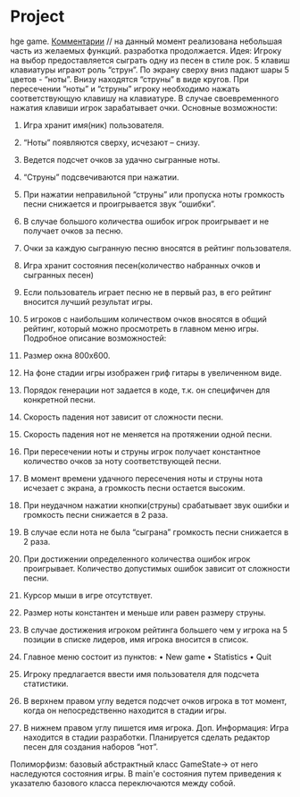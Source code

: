 Project
=======
hge game.
<a href="https://github.com/syrotynin/Project/issues/1">Комментарии</a>
// на данный момент реализована небольшая часть из желаемых функций. разработка продолжается.
Идея:
Игроку на выбор предоставляется сыграть одну из песен в стиле рок. 5 клавиш клавиатуры играют роль “струн”. По экрану сверху вниз падают шары 5 цветов - “ноты”. Внизу находятся “струны” в виде кругов. При пересечении “ноты” и “струны” игроку необходимо нажать соответствующую клавишу на клавиатуре. В случае своевременного нажатия клавиши игрок зарабатывает очки. 
Основные возможности:

1.	Игра хранит имя(ник) пользователя.
2.	“Ноты” появляются сверху, исчезают – снизу.
3.	Ведется подсчет очков за удачно сыгранные ноты.
4.	“Струны” подсвечиваются при нажатии. 
5.	При нажатии неправильной “струны” или пропуска ноты громкость песни снижается и проигрывается звук “ошибки”.
6.	В случае большого количества ошибок игрок проигрывает и не получает очков за песню.
7.	Очки за каждую сыгранную песню вносятся в рейтинг пользователя.
8.	Игра хранит состояния песен(количество набранных очков и сыгранных песен)
9.	Если пользователь играет песню не в первый раз, в его рейтинг вносится лучший результат игры.
10.	5 игроков с наибольшим количеством очков вносятся в общий рейтинг, который можно просмотреть в главном меню игры.
Подробное описание возможностей:
1.	Размер окна 800x600.
2.	На фоне стадии игры изображен гриф гитары в увеличенном виде.
3.	Порядок генерации нот задается в коде, т.к. он специфичен для конкретной песни.
4.	Скорость падения нот зависит от сложности песни.
5.	Скорость падения нот не меняется на протяжении одной песни.
6.	При пересечении ноты и струны игрок получает константное количество очков за ноту соответствующей песни.
7.	В момент времени удачного пересечения ноты и струны нота исчезает с экрана, а громкость песни остается высоким.
8.	При неудачном нажатии кнопки(струны) срабатывает звук ошибки и громкость песни снижается в 2 раза.
9.	В случае если нота не была “сыграна” громкость песни снижается в 2 раза.
10.	При достижении определенного количества ошибок игрок проигрывает. Количество допустимых ошибок зависит от сложности песни.
11.	Курсор мыши в игре отсутствует.
12.	Размер ноты константен и меньше или равен размеру струны.
13.	В случае достижения игроком рейтинга большего чем у игрока на 5 позиции в списке лидеров, имя игрока вносится в список.


14.	Главное меню состоит из пунктов:
•	New game
•	Statistics
•	Quit

15.	Игроку предлагается ввести имя пользователя для подсчета статистики.
16.	В верхнем правом углу ведется подсчет очков игрока в тот момент, когда он непосредственно находится в стадии игры.
17.	В нижнем правом углу пишется имя игрока.
Доп. Информация:
Игра находится в стадии разработки. Планируется сделать редактор песен для создания наборов “нот”.

Полиморфизм: базовый абстрактный класс GameState-> от него наследуются состояния игры. В main'е состояния путем приведения к указателю базового класса переключаются между собой.
